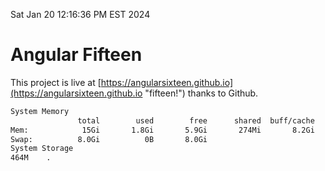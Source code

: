 Sat Jan 20 12:16:36 PM EST 2024

# Angular Fifteen


This project is live at [https://angularsixteen.github.io](https://angularsixteen.github.io "fifteen!") thanks to Github.

```bash
System Memory
               total        used        free      shared  buff/cache   available
Mem:            15Gi       1.8Gi       5.9Gi       274Mi       8.2Gi        13Gi
Swap:          8.0Gi          0B       8.0Gi
System Storage
464M	.
```
```bash
